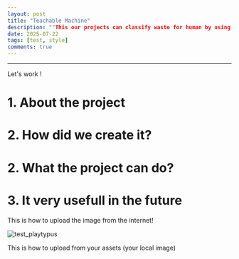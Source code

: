 ```yaml
---
layout: post
title: "Teachable Machine"
description: ""This our projects can classify waste for human by using AI"
date: 2025-07-22
tags: [test, style]
comments: true
---
```


---
Let's work !

# 1. About the project

# 2. How did we create it?

# 2. What the project can do?

# 3. It very usefull in the future

This is how to upload the image from the internet!

![test_playtypus](https://Platypus232-perry.github.io/paper-jekyll-theme/assets/images/platypus.jpg)

This is how to upload from your assets (your local image)

